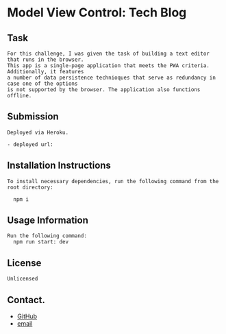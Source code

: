# Model View Control: Tech Blog

## Task
```
For this challenge, I was given the task of building a text editor that runs in the browser.
This app is a single-page application that meets the PWA criteria. Additionally, it features 
a number of data persistence technioques that serve as redundancy in case one of the options 
is not supported by the browser. The application also functions offline.
```

## Submission
```
Deployed via Heroku.

- deployed url: 
```

## Installation Instructions

```
To install necessary dependencies, run the following command from the root directory:

  npm i

```

## Usage Information

```
Run the following command:
  npm run start: dev
```

## License

```
Unlicensed
```

## Contact.

- [GitHub](https://github.com/r-r-i)
- [email](mailto:riaconoo@icloud.com)


